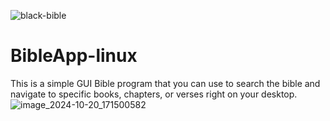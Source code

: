 ![black-bible](https://github.com/user-attachments/assets/e809524a-603f-4ad6-ba93-c89ace00ed31)
# BibleApp-linux
This is a simple GUI Bible program that you can use to search the bible and navigate to specific books, chapters, or verses right on your desktop.
![image_2024-10-20_171500582](https://github.com/user-attachments/assets/b2b31fe7-78a5-4cda-ba50-cac73d1167a1)
